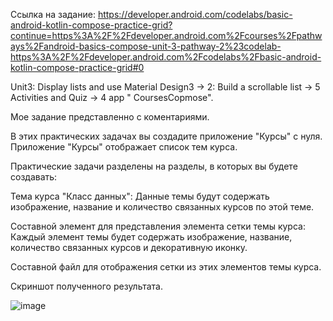 Ссылка на задание:
https://developer.android.com/codelabs/basic-android-kotlin-compose-practice-grid?continue=https%3A%2F%2Fdeveloper.android.com%2Fcourses%2Fpathways%2Fandroid-basics-compose-unit-3-pathway-2%23codelab-https%3A%2F%2Fdeveloper.android.com%2Fcodelabs%2Fbasic-android-kotlin-compose-practice-grid#0

Unit3: Display lists and use Material Design3 -> 2: Build a scrollable list -> 5 Activities and Quiz -> 4 app " CoursesCopmose".

Мое задание представленно с коментариями.

В этих практических задачах вы создадите приложение "Курсы" с нуля. Приложение "Курсы" отображает список тем курса.

Практические задачи разделены на разделы, в которых вы будете создавать:

Тема курса "Класс данных":
Данные темы будут содержать изображение, название и количество связанных курсов по этой теме.

Составной элемент для представления элемента сетки темы курса:
Каждый элемент темы будет содержать изображение, название, количество связанных курсов и декоративную иконку.

Составной файл для отображения сетки из этих элементов темы курса.

Скриншот полученного результата.

![image](https://github.com/gipnozhard/CoursesCompose/assets/71705375/3f1b6a71-5392-4ab8-953e-30fa1be403c5)
